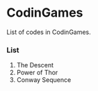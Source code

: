 # CodinGames
List of codes in CodinGames. 

### List 
1. The Descent
2. Power of Thor
3. Conway Sequence 
